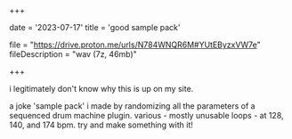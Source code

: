 +++

date = '2023-07-17'
title = 'good sample pack'

file = "https://drive.proton.me/urls/N784WNQR6M#YUtEByzxVW7e"
fileDescription = "wav (7z, 46mb)"

+++

i legitimately don't know why this is up on my site.


a joke 'sample pack' i made by randomizing all the parameters of a sequenced drum machine plugin. various - mostly unusable loops - at 128, 140, and 174 bpm. try and make something with it!